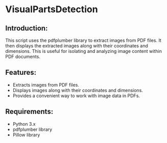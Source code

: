 # VisualPartsDetection

## Introduction:

  This script uses the pdfplumber library to extract images from PDF files. It then displays the extracted images along with their coordinates and dimensions. This is useful for isolating and analyzing image content within PDF documents.

## Features:

- Extracts images from PDF files.
- Displays images along with their coordinates and dimensions.
- Provides a convenient way to work with image data in PDFs.

## Requirements:

- Python 3.x
- pdfplumber library
- Pillow library
